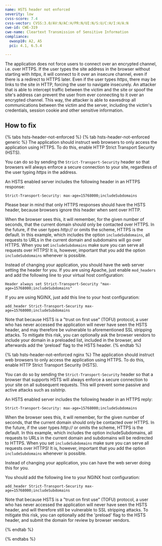 ```yaml
---
name: HSTS header not enforced
severity: low
cvss-score: 7.4
cvss-vector: CVSS:3.0/AV:N/AC:H/PR:N/UI:N/S:U/C:H/I:H/A:N
cwe-id: CWE-319
cwe-name: Cleartext Transmission of Sensitive Information
compliance:
  owasp10: A2, A5
  pci: 4.1, 6.5.4

---            
```


The application does not force users to connect over an encrypted channel, i.e. over HTTPS. If the user types the site address in the browser without starting with _https_, it will connect to it over an insecure channel, even if there is a redirect to HTTPS later. Even if the user types _https_, there may be links to the site in HTTP, forcing the user to navigate insecurely. An attacker that is able to intercept traffic between the victim and the site or spoof the site's address can prevent the user from ever connecting to it over an encrypted channel. This way, the attacker is able to eavesdrop all communications between the victim and the server, including the victim's credentials, session cookie and other sensitive information.

## How to fix

{% tabs hsts-header-not-enforced %}
{% tab hsts-header-not-enforced generic %}
The application should instruct web browsers to only access the application using HTTPS. To do this, enable HTTP Strict Transport Security (HSTS).

You can do so by sending the `Strict-Transport-Security` header so that browsers will always enforce a secure connection to your site, regardless of the user typing _https_ in the address.

An HSTS enabled server includes the following header in an HTTPS response: 
```
Strict-Transport-Security: max-age=15768000;includeSubdomains 
```
Please bear in mind that only HTTPS responses should have the HSTS header, because browsers ignore this header when sent over HTTP.

When the browser sees this, it will remember, for the given number of seconds, that the current domain should only be contacted over HTTPS. In the future, if the user types _http://_ or omits the scheme, HTTPS is the default. In this example, which includes the option `includeSubdomains`, all requests to URLs in the current domain and subdomains will go over HTTPS. When you set `includeSubdomains` make sure you can serve all requests over HTTPS! It is, however, important that you add the option `includeSubdomains` whenever is possible. 

Instead of changing your application, you should have the web server setting the header for you. If you are using Apache, just enable `mod_headers` and add the following line to your virtual host configuration: 
```
Header always set Strict-Transport-Security "max-age=15768000;includeSubdomains"
```

If you are using NGINX, just add this line to your host configuration: 
```
add_header Strict-Transport-Security max-age=15768000;includeSubdomains
```

Note that because HSTS is a "trust on first use" (TOFU) protocol, a user who has never accessed the application will never have seen the HSTS header, and may therefore be vulnerable to aforementioned SSL stripping attacks. To mitigate this risk, you can optionally ask the browser vendors to include your domain in a preloaded list, included in the browser, and afterwards add the 'preload' flag to the HSTS header.
{% endtab %}

{% tab hsts-header-not-enforced nginx %}
The application should instruct web browsers to only access the application using HTTPS. To do this, enable HTTP Strict Transport Security (HSTS).

You can do so by sending the `Strict-Transport-Security` header so that a browser that supports HSTS will always enforce a secure connection to your site on all subsequent requests. This will prevent some passive and active attacks such as _sslstrip_.

An HSTS enabled server includes the following header in an HTTPS reply: 
```
Strict-Transport-Security: max-age=15768000;includeSubdomains 
```

When the browser sees this, it will remember, for the given number of seconds, that the current domain should only be contacted over HTTPS. In the future, if the user types _http://_ or omits the scheme, HTTPS is the default. In this example, which includes the option includeSubdomains, all requests to URLs in the current domain and subdomains will be redirected to HTTPS. When you set `includeSubdomains` make sure you can serve all requests over HTTPS! It is, however, important that you add the option `includeSubdomains` whenever is possible. 

Instead of changing your application, you can have the web server doing this for you. 

You should add the following line to your NGINX host configuration: 
```
add_header Strict-Transport-Security max-age=15768000;includeSubdomains
```
Note that because HSTS is a "trust on first use" (TOFU) protocol, a user who has never accessed the application will never have seen the HSTS header, and will therefore still be vulnerable to SSL stripping attacks. To mitigate this risk, you can optionally add the 'preload' flag to the HSTS header, and submit the domain for review by browser vendors.

{% endtab %}

{% endtabs %}
